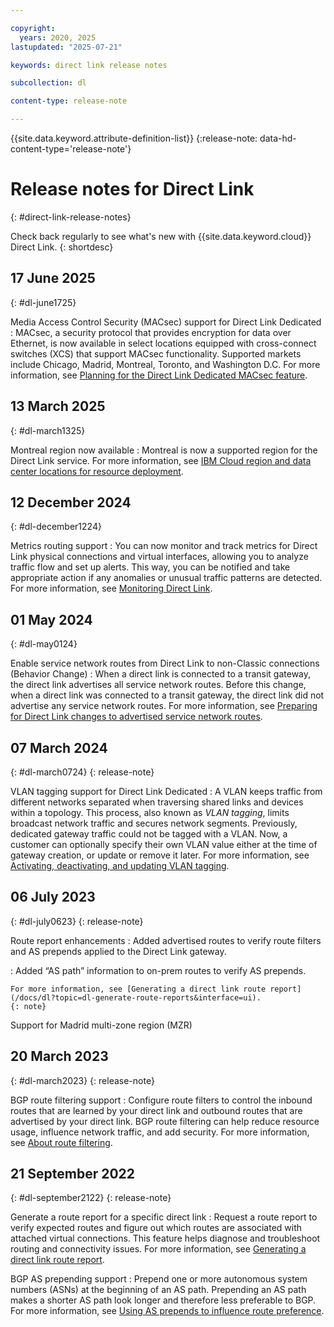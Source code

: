 ```yaml
---

copyright:
  years: 2020, 2025
lastupdated: "2025-07-21"

keywords: direct link release notes

subcollection: dl

content-type: release-note

---
```


{{site.data.keyword.attribute-definition-list}}
{:release-note: data-hd-content-type='release-note'}

# Release notes for Direct Link
{: #direct-link-release-notes}

Check back regularly to see what's new with {{site.data.keyword.cloud}} Direct Link.
{: shortdesc}

## 17 June 2025
{: #dl-june1725}

Media Access Control Security (MACsec) support for Direct Link Dedicated
:    MACsec, a security protocol that provides encryption for data over Ethernet, is now available in select locations equipped with cross-connect switches (XCS) that support MACsec functionality. Supported markets include Chicago, Madrid, Montreal, Toronto, and Washington D.C. For more information, see [Planning for the Direct Link Dedicated MACsec feature](/docs/dl?topic=dl-dl-planning-considerations#macsec-feature-dedicated).

## 13 March 2025
{: #dl-march1325}

Montreal region now available
:    Montreal is now a supported region for the Direct Link service. For more information, see [IBM Cloud region and data center locations for resource deployment](/docs/overview?topic=overview-locations).

## 12 December 2024
{: #dl-december1224}

Metrics routing support
:    You can now monitor and track metrics for Direct Link physical connections and virtual interfaces, allowing you to analyze traffic flow and set up alerts. This way, you can be notified and take appropriate action if any anomalies or unusual traffic patterns are detected. For more information, see [Monitoring Direct Link](/docs/dl?topic=dl-monitoring).

## 01 May 2024
{: #dl-may0124}

Enable service network routes from Direct Link to non-Classic connections (Behavior Change)
:    When a direct link is connected to a transit gateway, the direct link advertises all service network routes. Before this change, when a direct link was connected to a transit gateway, the direct link did not advertise any service network routes. For more information, see [Preparing for Direct Link changes to advertised service network routes](/docs/dl?topic=dl-notification-dl-tgw).

## 07 March 2024
{: #dl-march0724}
{: release-note}

VLAN tagging support for Direct Link Dedicated
:   A VLAN keeps traffic from different networks separated when traversing shared links and devices within a topology. This process, also known as _VLAN tagging_, limits broadcast network traffic and secures network segments. Previously, dedicated gateway traffic could not be tagged with a VLAN. Now, a customer can optionally specify their own VLAN value either at the time of gateway creation, or update or remove it later. For more information, see [Activating, deactivating, and updating VLAN tagging](/docs/dl?topic=dl-activate-vlan-tagging#dl-update-vlan-tag).

## 06 July 2023
{: #dl-july0623}
{: release-note}

Route report enhancements
:   Added advertised routes to verify route filters and AS prepends applied to the Direct Link gateway.

:   Added “AS path” information to on-prem routes to verify AS prepends.

    For more information, see [Generating a direct link route report](/docs/dl?topic=dl-generate-route-reports&interface=ui).
    {: note}

Support for Madrid multi-zone region (MZR)

## 20 March 2023
{: #dl-march2023}
{: release-note}

BGP route filtering support
:   Configure route filters to control the inbound routes that are learned by your direct link and outbound routes that are advertised by your direct link. BGP route filtering can help reduce resource usage, influence network traffic, and add security. For more information, see [About route filtering](/docs/dl?topic=dl-filter-routes).

## 21 September 2022
{: #dl-september2122}
{: release-note}

Generate a route report for a specific direct link
:   Request a route report to verify expected routes and figure out which routes are associated with attached virtual connections. This feature helps diagnose and troubleshoot routing and connectivity issues. For more information, see [Generating a direct link route report](/docs/dl?topic=dl-generate-route-reports&interface=ui).

BGP AS prepending support
:   Prepend one or more autonomous system numbers (ASNs) at the beginning of an AS path. Prepending an AS path makes a shorter AS path look longer and therefore less preferable to BGP. For more information, see [Using AS prepends to influence route preference](/docs/dl?topic=dl-dl-about#use-case-1).
